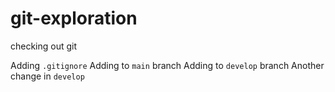 # git-exploration
checking out git


Adding `.gitignore`
Adding to  `main` branch
Adding to   `develop` branch
Another change in `develop`